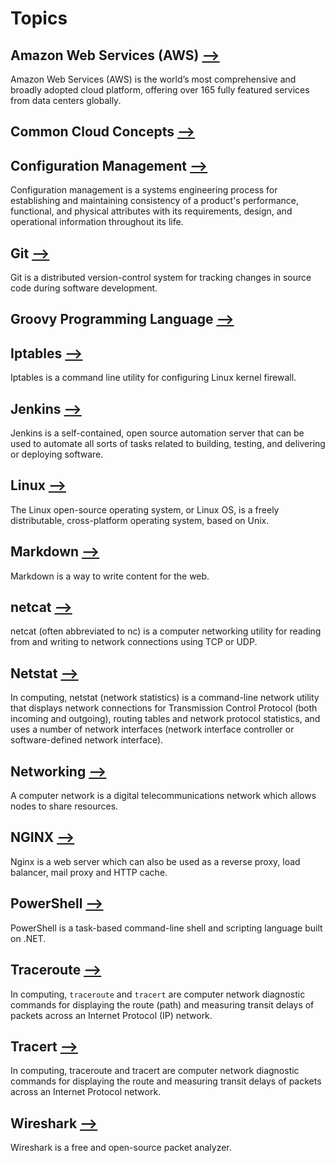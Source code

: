 # Topics
## Amazon Web Services (AWS) [&xrarr;](./aws)
Amazon Web Services (AWS) is the world’s most comprehensive and broadly adopted cloud platform, offering over 165 fully featured services from data centers globally.
## Common Cloud Concepts [&xrarr;](./cloud)

## Configuration Management [&xrarr;](./configuration-management)
Configuration management is a systems engineering process for establishing and maintaining consistency of a product's performance, functional, and physical attributes with its requirements, design, and operational information throughout its life.
## Git [&xrarr;](./git)
Git is a distributed version-control system for tracking changes in source code during software development.
## Groovy Programming Language  [&xrarr;](./groovy)

## Iptables [&xrarr;](./iptables)
Iptables is a command line utility for configuring Linux kernel firewall.
## Jenkins [&xrarr;](./jenkins)
Jenkins is a self-contained, open source automation server that can be used to automate all sorts of tasks related to building, testing, and delivering or deploying software.
## Linux [&xrarr;](./linux)
The Linux open-source operating system, or Linux OS, is a freely distributable, cross-platform operating system, based on Unix.
## Markdown [&xrarr;](./markdown)
Markdown is a way to write content for the web.
## netcat [&xrarr;](./netcat)
netcat (often abbreviated to nc) is a computer networking utility for reading from and writing to network connections using TCP or UDP.
## Netstat [&xrarr;](./netstat)
In computing, netstat (network statistics) is a command-line network utility that displays network connections for Transmission Control Protocol (both incoming and outgoing), routing tables and network protocol statistics, and uses a number of network interfaces (network interface controller or software-defined network interface).
## Networking [&xrarr;](./networking)
A computer network is a digital telecommunications network which allows nodes to share resources.
## NGINX [&xrarr;](./nginx)
Nginx is a web server which can also be used as a reverse proxy, load balancer, mail proxy and HTTP cache.
## PowerShell [&xrarr;](./powershell)
PowerShell is a task-based command-line shell and scripting language built on .NET.
## Traceroute [&xrarr;](./traceroute)
In computing, `traceroute` and `tracert` are computer network diagnostic commands for displaying the route (path) and measuring transit delays of packets across an Internet Protocol (IP) network.
## Tracert [&xrarr;](./tracert)
In computing, traceroute and tracert are computer network diagnostic commands for displaying the route and measuring transit delays of packets across an Internet Protocol network.
## Wireshark [&xrarr;](./wireshark)
Wireshark is a free and open-source packet analyzer.